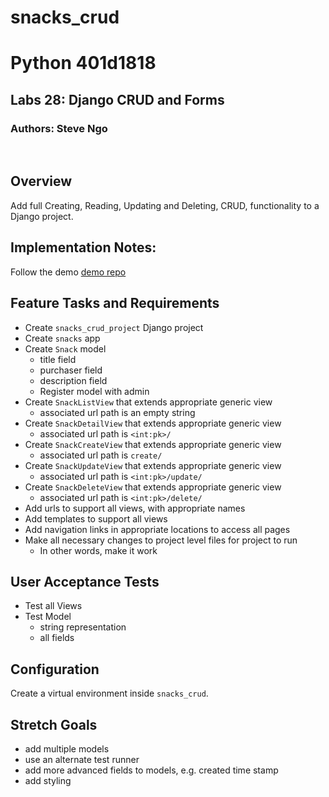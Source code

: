 # snacks_crud
# Python 401d1818
## Labs 28: Django CRUD and Forms
### Authors: Steve Ngo
​
## Overview
Add full Creating, Reading, Updating and Deleting, CRUD, functionality to a Django project.
​
## Implementation Notes:
Follow the demo [demo repo](https://github.com/codefellows/seattle-python-401d18/tree/main/class-28)

## Feature Tasks and Requirements
* Create `snacks_crud_project` Django project
* Create `snacks` app
* Create `Snack` model
  * title field
  * purchaser field
  * description field
  * Register model with admin
* Create `SnackListView` that extends appropriate generic view
  * associated url path is an empty string
* Create `SnackDetailView` that extends appropriate generic view
  * associated url path is `<int:pk>/`
* Create `SnackCreateView` that extends appropriate generic view
  * associated url path is `create/`
* Create `SnackUpdateView` that extends appropriate generic view
  * associated url path is `<int:pk>/update/`
* Create `SnackDeleteView` that extends appropriate generic view
  * associated url path is `<int:pk>/delete/`
* Add urls to support all views, with appropriate names
* Add templates to support all views
* Add navigation links in appropriate locations to access all pages
* Make all necessary changes to project level files for project to run
  * In other words, make it work

## User Acceptance Tests
* Test all Views
* Test Model
  * string representation
  * all fields

## Configuration
Create a virtual environment inside `snacks_crud`.

## Stretch Goals
* add multiple models
* use an alternate test runner
* add more advanced fields to models, e.g. created time stamp
* add styling